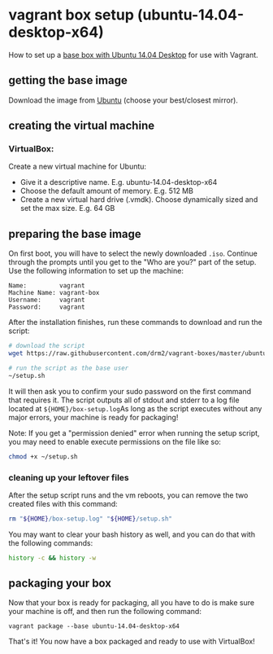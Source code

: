 # vagrant box setup (ubuntu-14.04-desktop-x64)

How to set up a [base box with Ubuntu 14.04 Desktop](https://atlas.hashicorp.com/drm2/boxes/ubuntu-14.04-desktop-x64) for use with Vagrant.


## getting the base image

Download the image from [Ubuntu](http://www.ubuntu.com/download/alternative-downloads) (choose your best/closest mirror).


## creating the virtual machine

### VirtualBox:

Create a new virtual machine for Ubuntu:

- Give it a descriptive name. E.g. ubuntu-14.04-desktop-x64
- Choose the default amount of memory. E.g. 512 MB
- Create a new virtual hard drive (.vmdk). Choose dynamically sized and set the max size. E.g. 64 GB


## preparing the base image

On first boot, you will have to select the newly downloaded `.iso`. Continue through the prompts until you get to the "Who are you?" part of the setup. Use the following information to set up the machine:

```
Name:         vagrant
Machine Name: vagrant-box
Username:     vagrant
Password:     vagrant
```

After the installation finishes, run these commands to download and run the script:

```bash
# download the script
wget https://raw.githubusercontent.com/drm2/vagrant-boxes/master/ubuntu/14.04/desktop/setup.sh -O "${HOME}/setup.sh"

# run the script as the base user
~/setup.sh
```

It will then ask you to confirm your sudo password on the first command that requires it. The script outputs all of stdout and stderr to a log file located at ```${HOME}/box-setup.log```As long as the script executes without any major errors, your machine is ready for packaging!

Note: If you get a "permission denied" error when running the setup script, you may need to enable execute permissions on the file like so:

```bash
chmod +x ~/setup.sh
```

### cleaning up your leftover files

After the setup script runs and the vm reboots, you can remove the two created files with this command:

```bash
rm "${HOME}/box-setup.log" "${HOME}/setup.sh"
```

You may want to clear your bash history as well, and you can do that with the following commands:

```bash
history -c && history -w
```


## packaging your box

Now that your box is ready for packaging, all you have to do is make sure your machine is off, and then run the following command:

```
vagrant package --base ubuntu-14.04-desktop-x64
```

That's it! You now have a box packaged and ready to use with VirtualBox!
